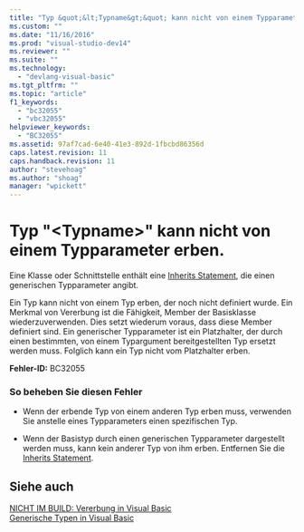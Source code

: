 ```yaml
---
title: "Typ &quot;&lt;Typname&gt;&quot; kann nicht von einem Typparameter erben. | Microsoft Docs"
ms.custom: ""
ms.date: "11/16/2016"
ms.prod: "visual-studio-dev14"
ms.reviewer: ""
ms.suite: ""
ms.technology: 
  - "devlang-visual-basic"
ms.tgt_pltfrm: ""
ms.topic: "article"
f1_keywords: 
  - "bc32055"
  - "vbc32055"
helpviewer_keywords: 
  - "BC32055"
ms.assetid: 97af7cad-6e40-41e3-892d-1fbcbd86356d
caps.latest.revision: 11
caps.handback.revision: 11
author: "stevehoag"
ms.author: "shoag"
manager: "wpickett"
---
```

# Typ &quot;&lt;Typname&gt;&quot; kann nicht von einem Typparameter erben.
Eine Klasse oder Schnittstelle enthält eine [Inherits Statement](../../visual-basic/language-reference/statements/inherits-statement.md), die einen generischen Typparameter angibt.  
  
 Ein Typ kann nicht von einem Typ erben, der noch nicht definiert wurde. Ein Merkmal von Vererbung ist die Fähigkeit, Member der Basisklasse wiederzuverwenden. Dies setzt wiederum voraus, dass diese Member definiert sind. Ein generischer Typparameter ist ein Platzhalter, der durch einen bestimmten, von einem Typargument bereitgestellten Typ ersetzt werden muss. Folglich kann ein Typ nicht vom Platzhalter erben.  
  
 **Fehler\-ID:** BC32055  
  
### So beheben Sie diesen Fehler  
  
-   Wenn der erbende Typ von einem anderen Typ erben muss, verwenden Sie anstelle eines Typparameters einen spezifischen Typ.  
  
-   Wenn der Basistyp durch einen generischen Typparameter dargestellt werden muss, kann kein anderer Typ von ihm erben. Entfernen Sie die [Inherits Statement](../../visual-basic/language-reference/statements/inherits-statement.md).  
  
## Siehe auch  
 [NICHT IM BUILD: Vererbung in Visual Basic](http://msdn.microsoft.com/de-de/e5e6e240-ed31-4657-820c-079b7c79313c)   
 [Generische Typen in Visual Basic](../../visual-basic/programming-guide/language-features/data-types/generic-types.md)